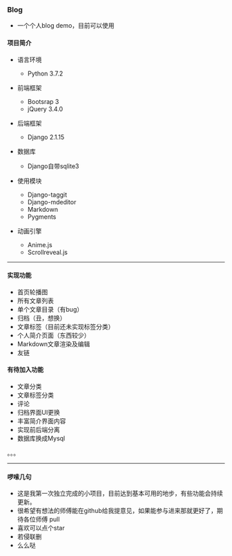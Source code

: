 ### Blog

- 一个个人blog demo，目前可以使用

#### 项目简介

- 语言环境

  - Python 3.7.2
- 前端框架

  - Bootsrap 3
  - jQuery 3.4.0
- 后端框架

  - Django 2.1.15
- 数据库
  - Django自带sqlite3
- 使用模块
  - Django-taggit
  - Django-mdeditor
  - Markdown
  - Pygments
- 动画引擎
  - Anime.js
  - Scrollreveal.js



---

#### 实现功能

- 首页轮播图
- 所有文章列表
- 单个文章目录（有bug）
- 归档（丑，想换）
- 文章标签（目前还未实现标签分类）
- 个人简介页面（东西较少）
- Markdown文章渲染及编辑
- 友链

#### 有待加入功能

- 文章分类
- 文章标签分类
- 评论
- 归档界面UI更换
- 丰富简介界面内容
- 实现前后端分离
- 数据库换成Mysql

。。。

----

#### 啰嗦几句

- 这是我第一次独立完成的小项目，目前达到基本可用的地步，有些功能会持续更新。
- 很希望有想法的师傅能在github给我提意见，如果能参与进来那就更好了，期待各位师傅 pull
- 喜欢可以点个star
- 若侵联删
- 么么哒

  
